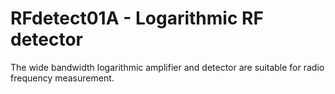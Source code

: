 # RFdetect01A - Logarithmic RF detector

The wide bandwidth logarithmic amplifier and detector are suitable for radio frequency measurement.


​
